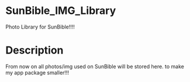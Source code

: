 # SunBible_IMG_Library
Photo Library for SunBible!!!!


# Description
From now on all photos/img used on SunBible will be stored here. to make my app package smaller!!!

